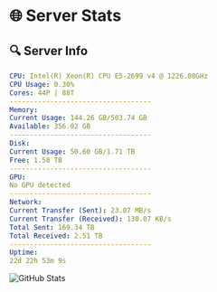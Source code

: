 # 🌐 Server Stats
## 🔍 Server Info
```yaml
CPU: Intel(R) Xeon(R) CPU E5-2699 v4 @ 1226.08GHz
CPU Usage: 0.30%
Cores: 44P | 88T
-----------------------------------
Memory:
Current Usage: 144.26 GB/503.74 GB
Available: 356.02 GB
-----------------------------------
Disk:
Current Usage: 50.60 GB/1.71 TB
Free: 1.58 TB
-----------------------------------
GPU:
No GPU detected
-----------------------------------
Network:
Current Transfer (Sent): 23.07 MB/s
Current Transfer (Received): 130.07 KB/s
Total Sent: 169.34 TB
Total Received: 2.51 TB
-----------------------------------
Uptime:
22d 22h 53m 9s
```
![GitHub Stats](https://img.shields.io/badge/Updated-2025-03-02_21:36:27-blue)